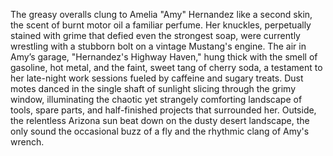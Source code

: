 The greasy overalls clung to Amelia "Amy" Hernandez like a second skin, the scent of burnt motor oil a familiar perfume.  Her knuckles, perpetually stained with grime that defied even the strongest soap, were currently wrestling with a stubborn bolt on a vintage Mustang's engine.  The air in Amy’s garage, "Hernandez's Highway Haven," hung thick with the smell of gasoline, hot metal, and the faint, sweet tang of cherry soda, a testament to her late-night work sessions fueled by caffeine and sugary treats.  Dust motes danced in the single shaft of sunlight slicing through the grimy window, illuminating the chaotic yet strangely comforting landscape of tools, spare parts, and half-finished projects that surrounded her. Outside, the relentless Arizona sun beat down on the dusty desert landscape, the only sound the occasional buzz of a fly and the rhythmic clang of Amy's wrench.
